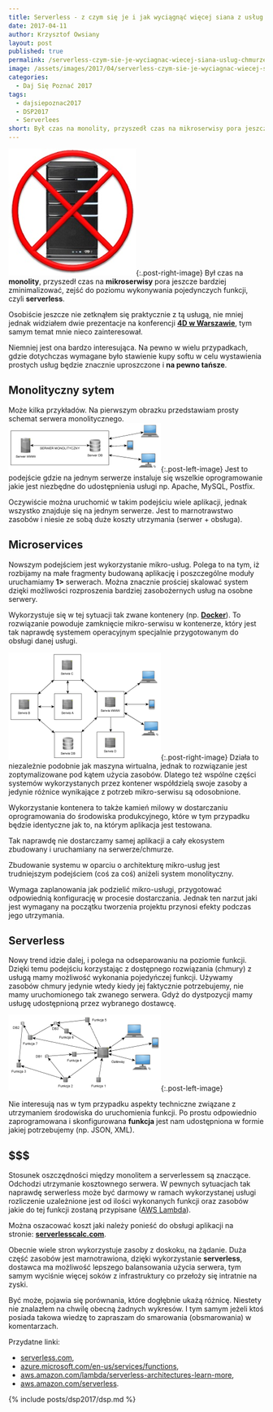 ```yaml
---
title: Serverless - z czym się je i jak wyciągnąć więcej siana z usług w chmurze.
date: 2017-04-11
author: Krzysztof Owsiany
layout: post
published: true
permalink: /serverless-czym-sie-je-wyciagnac-wiecej-siana-uslug-chmurze
image: /assets/images/2017/04/serverless-czym-sie-je-wyciagnac-wiecej-siana-uslug-chmurze/post.jpg
categories:
  - Daj Się Poznać 2017
tags:
  - dajsiepoznac2017
  - DSP2017
  - Serverlees
short: Był czas na monolity, przyszedł czas na mikroserwisy pora jeszcze bardziej zminimalizować, zejść do poziomu wykonywania pojedynczych funkcji, czyli serverless. Osobiście jeszcze nie zetknąłem się praktycznie z tą usługą, nie mniej jednak widziałem dwie prezentacje na konferencji 4D w Warszawie, tym samym temat mnie nieco zainteresował.
---
```

[![Serverless][post]][post-big]{:.post-right-image}
Był czas na **monolity**, przyszedł czas na **mikroserwisy** pora jeszcze bardziej zminimalizować, zejść do poziomu wykonywania pojedynczych funkcji, czyli **serverless**.

Osobiście jeszcze nie zetknąłem się praktycznie z tą usługą, nie mniej jednak widziałem dwie prezentacje na konferencji **[4D w Warszawie]**, tym samym temat mnie nieco zainteresował.

Niemniej jest ona bardzo interesująca. Na pewno w wielu przypadkach, gdzie dotychczas wymagane było stawienie kupy softu w celu wystawienia prostych usług będzie znacznie uproszczone i **na pewno tańsze**.

## Monolityczny sytem
Może kilka przykładów. Na pierwszym obrazku przedstawiam prosty schemat serwera monolitycznego.
[![System Monolityczny][monolit]][monolit-big]{:.post-left-image}
Jest to podejście gdzie na jednym serwerze instaluje się wszelkie oprogramowanie jakie jest niezbędne do udostępnienia usługi np. Apache, MySQL, Postfix.

Oczywiście można uruchomić w takim podejściu wiele aplikacji, jednak wszystko znajduje się na jednym serwerze. Jest to marnotrawstwo zasobów i niesie ze sobą duże koszty utrzymania (serwer + obsługa).

## Microservices
Nowszym podejściem jest wykorzystanie mikro-usług. Polega to na tym, iż rozbijamy na małe fragmenty budowaną aplikację i poszczególne moduły uruchamiamy **1>** serwerach. Można znacznie prościej skalować system dzięki możliwości rozproszenia bardziej zasobożernych usług na osobne serwery.

Wykorzystuje się w tej sytuacji tak zwane kontenery (np. **[Docker]**). To rozwiązanie powoduje zamknięcie mikro-serwisu w kontenerze, który jest tak naprawdę systemem operacyjnym specjalnie przygotowanym do obsługi danej usługi.

[![Mikroserwisy][microservice]][microservice-big]{:.post-right-image}
Działa to niezależnie podobnie jak maszyna wirtualna, jednak to rozwiązanie jest zoptymalizowane pod kątem użycia zasobów. Dlatego też wspólne części systemów wykorzystanych przez kontener współdzielą swoje zasoby a jedynie różnice wynikające z potrzeb mikro-serwisu są odosobnione.

Wykorzystanie kontenera to także kamień milowy w dostarczaniu oprogramowania do środowiska produkcyjnego, które w tym przypadku będzie identyczne jak to, na którym aplikacja jest testowana.

Tak naprawdę nie dostarczamy samej aplikacji a cały ekosystem zbudowany i uruchamiany na serwerze/chmurze.

Zbudowanie systemu w oparciu o architekturę mikro-usług jest trudniejszym podejściem (coś za coś) aniżeli system monolityczny.

Wymaga zaplanowania jak podzielić mikro-usługi, przygotować odpowiednią konfigurację w procesie dostarczania. Jednak ten narzut jaki jest wymagany na początku tworzenia projektu przynosi efekty podczas jego utrzymania.

## Serverless
Nowy trend idzie dalej, i polega na odseparowaniu na poziomie funkcji. Dzięki temu podejściu korzystając z dostępnego rozwiązania (chmury) z usługą mamy możliwość wykonania pojedyńczej funkcji. Używamy zasobów chmury jedynie wtedy kiedy jej faktycznie potrzebujemy, nie mamy uruchomionego tak zwanego serwera. Gdyż do dystpozycji mamy usługę udostępnioną przez wybranego dostawcę.

[![Serverless][serverlees]][serverlees-big]{:.post-left-image}

Nie interesują nas w tym przypadku aspekty techniczne związane z utrzymaniem środowiska do uruchomienia funkcji. Po prostu odpowiednio zaprogramowana i skonfigurowana **funkcja** jest nam udostępniona w formie jakiej potrzebujemy (np. JSON, XML).
    
## $$$
Stosunek oszczędności między monolitem a serverlessem są znaczące. Odchodzi utrzymanie kosztownego serwera. W pewnych sytuacjach tak naprawdę serwerless może być darmowy w ramach wykorzystanej usługi rozliczenie uzależnione jest od ilości wykonanych funkcji oraz zasobów jakie do tej funkcji zostaną przypisane ([AWS Lambda]).

Można oszacować koszt jaki należy ponieść do obsługi aplikacji na stronie: **[serverlesscalc.com]**.

Obecnie wiele stron wykorzystuje zasoby z doskoku, na żądanie. Duża część zasobów jest marnotrawiona, dzięki wykorzystanie **serverless**, dostawca ma możliwość lepszego balansowania użycia serwera, tym samym wyciśnie więcej soków z infrastruktury co przełoży się intratnie na zyski.

Być może, pojawia się porównania, które dogłębnie ukażą różnicę. Niestety nie znalazłem na chwilę obecną żadnych wykresów. I tym samym jeżeli ktoś posiada takowa wiedzę to zapraszam do smarowania (obsmarowania) w komentarzach.

Przydatne linki:
* [serverless.com],
* [azure.microsoft.com/en-us/services/functions],
* [aws.amazon.com/lambda/serverless-architectures-learn-more],
* [aws.amazon.com/serverless].

{% include posts/dsp2017/dsp.md %}

[serverlesscalc.com]: http://serverlesscalc.com
[serverless.com]: https://serverless.com
[azure.microsoft.com/en-us/services/functions]: https://azure.microsoft.com/en-us/services/functions
[aws.amazon.com/lambda/serverless-architectures-learn-more]: https://aws.amazon.com/lambda/serverless-architectures-learn-more
[aws.amazon.com/serverless]: https://aws.amazon.com/serverless

[4D w Warszawie]: http://2016.4developers.org.pl/pl

[Docker]: https://www.docker.com

[AWS Lambda]: https://aws.amazon.com/lambda/

[post]: /assets/images/2017/04/serverless-czym-sie-je-wyciagnac-wiecej-siana-uslug-chmurze/post.jpg
[post-big]: /assets/images/2017/04/serverless-czym-sie-je-wyciagnac-wiecej-siana-uslug-chmurze/post-big.jpg

[microservice]: /assets/images/2017/04/serverless-czym-sie-je-wyciagnac-wiecej-siana-uslug-chmurze/microservice.png
[microservice-big]: /assets/images/2017/04/serverless-czym-sie-je-wyciagnac-wiecej-siana-uslug-chmurze/microservice-big.png

[serverlees]: /assets/images/2017/04/serverless-czym-sie-je-wyciagnac-wiecej-siana-uslug-chmurze/serverlees.png
[serverlees-big]: /assets/images/2017/04/serverless-czym-sie-je-wyciagnac-wiecej-siana-uslug-chmurze/serverlees-big.png

[monolit]: /assets/images/2017/04/serverless-czym-sie-je-wyciagnac-wiecej-siana-uslug-chmurze/monolit.png
[monolit-big]: /assets/images/2017/04/serverless-czym-sie-je-wyciagnac-wiecej-siana-uslug-chmurze/monolit-big.png